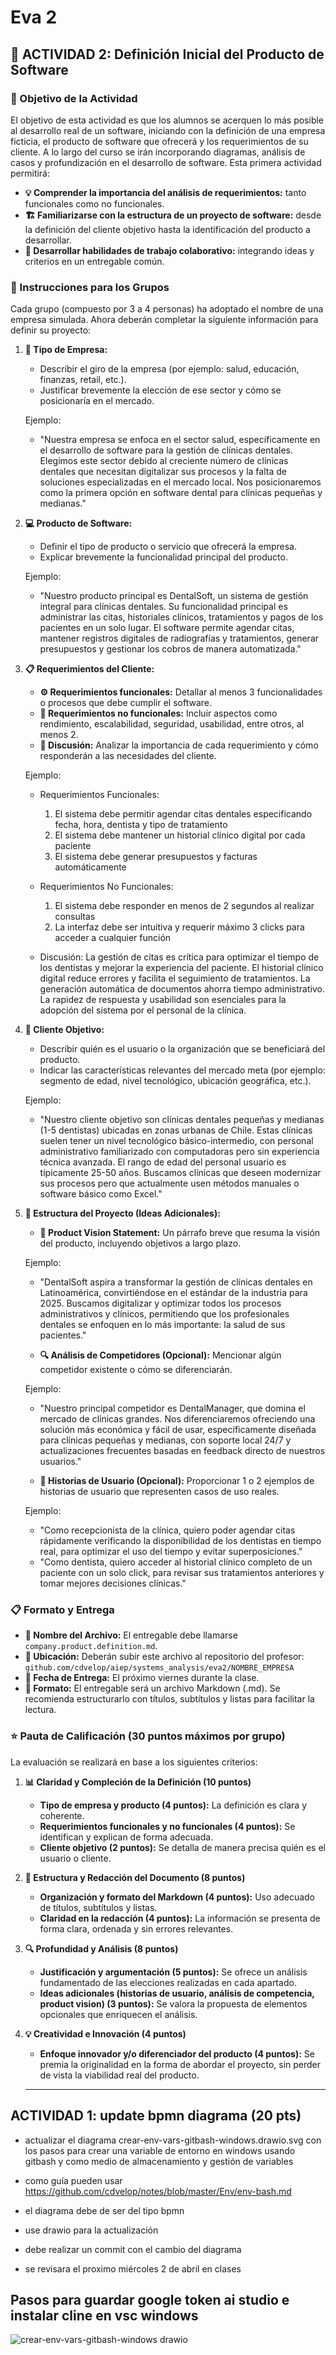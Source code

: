# Eva 2
## 🎯 ACTIVIDAD 2: Definición Inicial del Producto de Software

### 🎯 Objetivo de la Actividad

El objetivo de esta actividad es que los alumnos se acerquen lo más posible al desarrollo real de un software, iniciando con la definición de una empresa ficticia, el producto de software que ofrecerá y los requerimientos de su cliente. A lo largo del curso se irán incorporando diagramas, análisis de casos y profundización en el desarrollo de software. Esta primera actividad permitirá:

- **💡 Comprender la importancia del análisis de requerimientos:** tanto funcionales como no funcionales.
- **🏗️ Familiarizarse con la estructura de un proyecto de software:** desde la definición del cliente objetivo hasta la identificación del producto a desarrollar.
- **🤝 Desarrollar habilidades de trabajo colaborativo:** integrando ideas y criterios en un entregable común.

### 📝 Instrucciones para los Grupos

Cada grupo (compuesto por 3 a 4 personas) ha adoptado el nombre de una empresa simulada. Ahora deberán completar la siguiente información para definir su proyecto:

1. **🏢 Tipo de Empresa:**  
   - Describir el giro de la empresa (por ejemplo: salud, educación, finanzas, retail, etc.).
   - Justificar brevemente la elección de ese sector y cómo se posicionaría en el mercado.
   
   Ejemplo: 
   - "Nuestra empresa se enfoca en el sector salud, específicamente en el desarrollo de software para la gestión de clínicas dentales. Elegimos este sector debido al creciente número de clínicas dentales que necesitan digitalizar sus procesos y la falta de soluciones especializadas en el mercado local. Nos posicionaremos como la primera opción en software dental para clínicas pequeñas y medianas."
   
2. **💻 Producto de Software:**  
   - Definir el tipo de producto o servicio que ofrecerá la empresa.  
   - Explicar brevemente la funcionalidad principal del producto.

   Ejemplo:
   - "Nuestro producto principal es DentalSoft, un sistema de gestión integral para clínicas dentales. Su funcionalidad principal es administrar las citas, historiales clínicos, tratamientos y pagos de los pacientes en un solo lugar. El software permite agendar citas, mantener registros digitales de radiografías y tratamientos, generar presupuestos y gestionar los cobros de manera automatizada."

3. **📋 Requerimientos del Cliente:**  
    - **⚙️ Requerimientos funcionales:** Detallar al menos 3 funcionalidades o procesos que debe cumplir el software.
    - **🔧 Requerimientos no funcionales:** Incluir aspectos como rendimiento, escalabilidad, seguridad, usabilidad, entre otros, al menos 2.
    - **💭 Discusión:** Analizar la importancia de cada requerimiento y cómo responderán a las necesidades del cliente.

    Ejemplo:
    - Requerimientos Funcionales:
      1. El sistema debe permitir agendar citas dentales especificando fecha, hora, dentista y tipo de tratamiento
      2. El sistema debe mantener un historial clínico digital por cada paciente
      3. El sistema debe generar presupuestos y facturas automáticamente
   
    - Requerimientos No Funcionales:
      1. El sistema debe responder en menos de 2 segundos al realizar consultas
      2. La interfaz debe ser intuitiva y requerir máximo 3 clicks para acceder a cualquier función
   
    - Discusión:
      La gestión de citas es crítica para optimizar el tiempo de los dentistas y mejorar la experiencia del paciente. El historial clínico digital reduce errores y facilita el seguimiento de tratamientos. La generación automática de documentos ahorra tiempo administrativo. La rapidez de respuesta y usabilidad son esenciales para la adopción del sistema por el personal de la clínica.
      
4. **👥 Cliente Objetivo:**  
   - Describir quién es el usuario o la organización que se beneficiará del producto.
   - Indicar las características relevantes del mercado meta (por ejemplo: segmento de edad, nivel tecnológico, ubicación geográfica, etc.).

   Ejemplo:
   - "Nuestro cliente objetivo son clínicas dentales pequeñas y medianas (1-5 dentistas) ubicadas en zonas urbanas de Chile. Estas clínicas suelen tener un nivel tecnológico básico-intermedio, con personal administrativo familiarizado con computadoras pero sin experiencia técnica avanzada. El rango de edad del personal usuario es típicamente 25-50 años. Buscamos clínicas que deseen modernizar sus procesos pero que actualmente usen métodos manuales o software básico como Excel."
   
5. **🚀 Estructura del Proyecto (Ideas Adicionales):**  
   - **🎯 Product Vision Statement:** Un párrafo breve que resuma la visión del producto, incluyendo objetivos a largo plazo.
   
   Ejemplo:
   - "DentalSoft aspira a transformar la gestión de clínicas dentales en Latinoamérica, convirtiéndose en el estándar de la industria para 2025. Buscamos digitalizar y optimizar todos los procesos administrativos y clínicos, permitiendo que los profesionales dentales se enfoquen en lo más importante: la salud de sus pacientes."

   - **🔍 Análisis de Competidores (Opcional):** Mencionar algún competidor existente o cómo se diferenciarán.
   
   Ejemplo:
   - "Nuestro principal competidor es DentalManager, que domina el mercado de clínicas grandes. Nos diferenciaremos ofreciendo una solución más económica y fácil de usar, específicamente diseñada para clínicas pequeñas y medianas, con soporte local 24/7 y actualizaciones frecuentes basadas en feedback directo de nuestros usuarios."

   - **👤 Historias de Usuario (Opcional):** Proporcionar 1 o 2 ejemplos de historias de usuario que representen casos de uso reales.
   
   Ejemplo:
   - "Como recepcionista de la clínica, quiero poder agendar citas rápidamente verificando la disponibilidad de los dentistas en tiempo real, para optimizar el uso del tiempo y evitar superposiciones."
   - "Como dentista, quiero acceder al historial clínico completo de un paciente con un solo click, para revisar sus tratamientos anteriores y tomar mejores decisiones clínicas."

### 📋 Formato y Entrega

- **📁 Nombre del Archivo:** El entregable debe llamarse `company.product.definition.md`.
- **📂 Ubicación:** Deberán subir este archivo al repositorio del profesor:  
  `github.com/cdvelop/aiep/systems_analysis/eva2/NOMBRE_EMPRESA`
- **📅 Fecha de Entrega:** El próximo viernes durante la clase.
- **📝 Formato:** El entregable será un archivo Markdown (.md). Se recomienda estructurarlo con títulos, subtítulos y listas para facilitar la lectura.

### ⭐ Pauta de Calificación (30 puntos máximos por grupo)

La evaluación se realizará en base a los siguientes criterios:

1. **📊 Claridad y Compleción de la Definición (10 puntos)**
   - **Tipo de empresa y producto (4 puntos):** La definición es clara y coherente.
   - **Requerimientos funcionales y no funcionales (4 puntos):** Se identifican y explican de forma adecuada.
   - **Cliente objetivo (2 puntos):** Se detalla de manera precisa quién es el usuario o cliente.

2. **📝 Estructura y Redacción del Documento (8 puntos)**
   - **Organización y formato del Markdown (4 puntos):** Uso adecuado de títulos, subtítulos y listas.
   - **Claridad en la redacción (4 puntos):** La información se presenta de forma clara, ordenada y sin errores relevantes.

3. **🔍 Profundidad y Análisis (8 puntos)**
   - **Justificación y argumentación (5 puntos):** Se ofrece un análisis fundamentado de las elecciones realizadas en cada apartado.
   - **Ideas adicionales (historias de usuario, análisis de competencia, product vision) (3 puntos):** Se valora la propuesta de elementos opcionales que enriquecen el análisis.

4. **💡 Creatividad e Innovación (4 puntos)**
   - **Enfoque innovador y/o diferenciador del producto (4 puntos):** Se premia la originalidad en la forma de abordar el proyecto, sin perder de vista la viabilidad real del producto.
   
   ---

## ACTIVIDAD 1: update bpmn diagrama (20 pts)

- actualizar el diagrama crear-env-vars-gitbash-windows.drawio.svg con los pasos para crear una variable de entorno en windows usando gitbash y como medio de almacenamiento y gestión de variables

- como guía pueden usar https://github.com/cdvelop/notes/blob/master/Env/env-bash.md

- el diagrama debe de ser del tipo bpmn

- use drawio para la actualización

- debe realizar un commit con el cambio del diagrama 

- se revisara el proximo miércoles 2 de abril en clases


## Pasos para guardar google token ai studio e instalar cline en vsc windows
![crear-env-vars-gitbash-windows drawio](crear-env-vars-gitbash-windows.drawio.svg)
